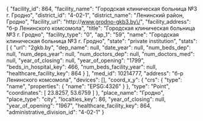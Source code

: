 {
    "facility_id": 864,
    "facility_name": "Городская клиническая больница №3 г. Гродно",
    "district_id": "4-02-1",
    "district_name": "Ленинский район, Гродно",
    "facility_url": "http:\/\/www.grodno-gkb3.by\/",
    "facility_address": "б-р Ленинского комсомола",
    "title": "Городская клиническая больница №3 г. Гродно",
    "facility_type": "0",
    "ap_1": "59",
    "name": "Городская клиническая больница №3 г. Гродно",
    "state": "private institution",
    "stats": [
        {
            "url": "2gkb.by",
            "dep_name": null,
            "date_year": null,
            "num_beds_dep": null,
            "num_deps_year": null,
            "num_doctors_dep": null,
            "num_doctors_med": null,
            "year_of_closing": null,
            "year_of_opening": "1799",
            "beds_in_hospital_key": 466,
            "num_beds_facility_year": null,
            "healthcare_facility_key": 864
        }
    ],
    "med_id": 10214777,
    "address": "б-р Ленинского комсомола",
    "devices": [],
    "coord_x_y": {
        "crs": {
            "type": "name",
            "properties": {
                "name": "EPSG:4326"
            }
        },
        "type": "Point",
        "coordinates": [
            23.8257,
            53.6759
        ]
    },
    "place_name": "Гродно",
    "place_type": "city",
    "localties_key": 86,
    "year_of_closing": null,
    "year_of_opening": "1967",
    "healthcare_facility_key": 864,
    "administrative_division_id": "4-02-1"
}